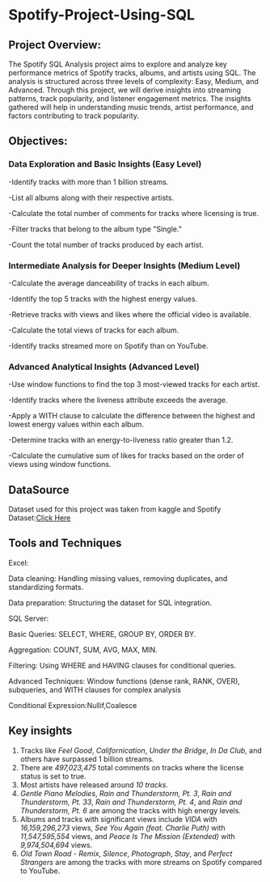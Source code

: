 # Spotify-Project-Using-SQL

## Project Overview:
The Spotify SQL Analysis project aims to explore and analyze key performance metrics of Spotify tracks, albums, and artists using SQL. The analysis is structured across three levels of complexity: Easy, Medium, and Advanced. Through this project, we will derive insights into streaming patterns, track popularity, and listener engagement metrics. The insights gathered will help in understanding music trends, artist performance, and factors contributing to track popularity.

## Objectives:

### Data Exploration and Basic Insights (Easy Level)

-Identify tracks with more than 1 billion streams.

-List all albums along with their respective artists.

-Calculate the total number of comments for tracks where licensing is true.

-Filter tracks that belong to the album type "Single."

-Count the total number of tracks produced by each artist.

### Intermediate Analysis for Deeper Insights (Medium Level)

-Calculate the average danceability of tracks in each album.

-Identify the top 5 tracks with the highest energy values.

-Retrieve tracks with views and likes where the official video is available.

-Calculate the total views of tracks for each album.

-Identify tracks streamed more on Spotify than on YouTube.

### Advanced Analytical Insights (Advanced Level)

-Use window functions to find the top 3 most-viewed tracks for each artist.

-Identify tracks where the liveness attribute exceeds the average.

-Apply a WITH clause to calculate the difference between the highest and lowest energy values within each album.

-Determine tracks with an energy-to-liveness ratio greater than 1.2.

-Calculate the cumulative sum of likes for tracks based on the order of views using window functions.

## DataSource

Dataset used for this project was taken from kaggle and Spotify Dataset:[Click Here](https://github.com/Zaki1203/Spotify-Project-Using-SQL/blob/main/spotify.xlsx)

## Tools and Techniques
Excel:

Data cleaning: Handling missing values, removing duplicates, and standardizing formats.

Data preparation: Structuring the dataset for SQL integration.

SQL Server:

Basic Queries: SELECT, WHERE, GROUP BY, ORDER BY.

Aggregation: COUNT, SUM, AVG, MAX, MIN.

Filtering: Using WHERE and HAVING clauses for conditional queries.

Advanced Techniques: Window functions (dense rank, RANK, OVER), subqueries, and WITH clauses for complex analysis

Conditional Expression:Nullif,Coalesce


## Key insights

1. Tracks like *Feel Good*, *Californication*, *Under the Bridge*, *In Da Club*, and others have surpassed 1 billion streams.  
2. There are *497,023,475* total comments on tracks where the license status is set to true.  
3. Most artists have released around *10 tracks*.  
4. *Gentle Piano Melodies*, *Rain and Thunderstorm, Pt. 3*, *Rain and Thunderstorm, Pt. 33*, *Rain and Thunderstorm, Pt. 4*, and *Rain and Thunderstorm, Pt. 6* are among the tracks with high energy levels.  
5. Albums and tracks with significant views include *VIDA* with *16,159,296,273* views, *See You Again (feat. Charlie Puth)* with *11,547,595,554* views, and *Peace Is The Mission (Extended)* with *9,974,504,694* views.  
6. *Old Town Road - Remix*, *Silence*, *Photograph*, *Stay*, and *Perfect Strangers* are among the tracks with more streams on Spotify compared to YouTube.
